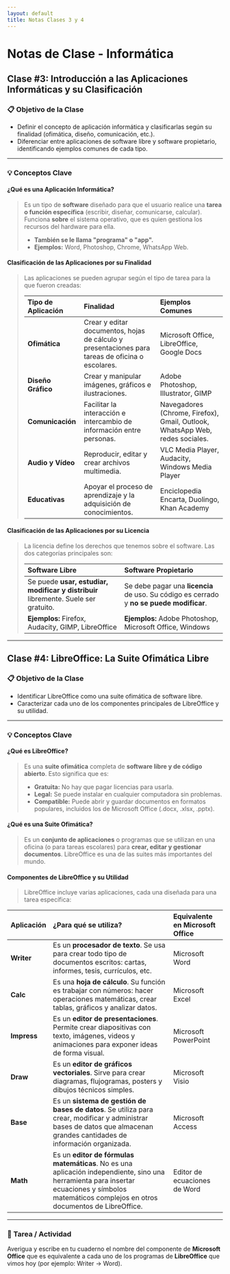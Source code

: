 ```yaml
---
layout: default
title: Notas Clases 3 y 4
---
```


# Notas de Clase - Informática

## Clase #3: Introducción a las Aplicaciones Informáticas y su Clasificación

### 📋 Objetivo de la Clase
*   Definir el concepto de aplicación informática y clasificarlas según su finalidad (ofimática, diseño, comunicación, etc.).
*   Diferenciar entre aplicaciones de software libre y software propietario, identificando ejemplos comunes de cada tipo.

---

### 💡 Conceptos Clave

#### **¿Qué es una Aplicación Informática?**
> Es un tipo de **software** diseñado para que el usuario realice una **tarea o función específica** (escribir, diseñar, comunicarse, calcular). Funciona **sobre** el sistema operativo, que es quien gestiona los recursos del hardware para ella.
> *   **También se le llama "programa" o "app".**
> *   **Ejemplos:** Word, Photoshop, Chrome, WhatsApp Web.

#### **Clasificación de las Aplicaciones por su Finalidad**
> Las aplicaciones se pueden agrupar según el tipo de tarea para la que fueron creadas:
>
> | Tipo de Aplicación | Finalidad | Ejemplos Comunes |
> | :--- | :--- | :--- |
> | **Ofimática** | Crear y editar documentos, hojas de cálculo y presentaciones para tareas de oficina o escolares. | Microsoft Office, LibreOffice, Google Docs |
> | **Diseño Gráfico** | Crear y manipular imágenes, gráficos e ilustraciones. | Adobe Photoshop, Illustrator, GIMP |
> | **Comunicación** | Facilitar la interacción e intercambio de información entre personas. | Navegadores (Chrome, Firefox), Gmail, Outlook, WhatsApp Web, redes sociales. |
> | **Audio y Vídeo** | Reproducir, editar y crear archivos multimedia. | VLC Media Player, Audacity, Windows Media Player |
> | **Educativas** | Apoyar el proceso de aprendizaje y la adquisición de conocimientos. | Enciclopedia Encarta, Duolingo, Khan Academy |

#### **Clasificación de las Aplicaciones por su Licencia**
> La licencia define los derechos que tenemos sobre el software. Las dos categorías principales son:
>
> | Software Libre | Software Propietario |
> | :--- | :--- |
> | Se puede **usar, estudiar, modificar y distribuir** libremente. Suele ser gratuito. | Se debe pagar una **licencia** de uso. Su código es cerrado y **no se puede modificar**. |
> | **Ejemplos:** Firefox, Audacity, GIMP, LibreOffice | **Ejemplos:** Adobe Photoshop, Microsoft Office, Windows |

---

## Clase #4: LibreOffice: La Suite Ofimática Libre

### 📋 Objetivo de la Clase
*   Identificar LibreOffice como una suite ofimática de software libre.
*   Caracterizar cada uno de los componentes principales de LibreOffice y su utilidad.

---

### 💡 Conceptos Clave

#### **¿Qué es LibreOffice?**
> Es una **suite ofimática** completa de **software libre y de código abierto**. Esto significa que es:
> *   **Gratuita:** No hay que pagar licencias para usarla.
> *   **Legal:** Se puede instalar en cualquier computadora sin problemas.
> *   **Compatible:** Puede abrir y guardar documentos en formatos populares, incluidos los de Microsoft Office (.docx, .xlsx, .pptx).

#### **¿Qué es una Suite Ofimática?**
> Es un **conjunto de aplicaciones** o programas que se utilizan en una oficina (o para tareas escolares) para **crear, editar y gestionar documentos**. LibreOffice es una de las suites más importantes del mundo.

#### **Componentes de LibreOffice y su Utilidad**
> LibreOffice incluye varias aplicaciones, cada una diseñada para una tarea específica:

| **Aplicación** | **¿Para qué se utiliza?** | **Equivalente en Microsoft Office** |
| :--- | :--- | :--- |
| **Writer** | Es un **procesador de texto**. Se usa para crear todo tipo de documentos escritos: cartas, informes, tesis, currículos, etc. | Microsoft Word |
| **Calc** | Es una **hoja de cálculo**. Su función es trabajar con números: hacer operaciones matemáticas, crear tablas, gráficos y analizar datos. | Microsoft Excel |
| **Impress** | Es un **editor de presentaciones**. Permite crear diapositivas con texto, imágenes, videos y animaciones para exponer ideas de forma visual. | Microsoft PowerPoint |
| **Draw** | Es un **editor de gráficos vectoriales**. Sirve para crear diagramas, flujogramas, posters y dibujos técnicos simples. | Microsoft Visio |
| **Base** | Es un **sistema de gestión de bases de datos**. Se utiliza para crear, modificar y administrar bases de datos que almacenan grandes cantidades de información organizada. | Microsoft Access |
| **Math** | Es un **editor de fórmulas matemáticas**. No es una aplicación independiente, sino una herramienta para insertar ecuaciones y símbolos matemáticos complejos en otros documentos de LibreOffice. | Editor de ecuaciones de Word |

---

### 🧠 Tarea / Actividad
Averigua y escribe en tu cuaderno el nombre del componente de **Microsoft Office** que es equivalente a cada uno de los programas de **LibreOffice** que vimos hoy (por ejemplo: Writer -> Word).